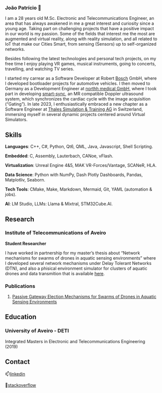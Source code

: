### João Patrício 👋

I am a 28 years old M.Sc. Electronic and Telecommunications Engineer, an area that has always awakened in me a great interest and curiosity since a young age. 
Taking part on challenging projects that have a positive impact in our world is my passion. 
Some of the fields that interest me the most are augmented and virtual reality, along with reality simulation, and all related to IoT that make our Cities Smart, from sensing (Sensors) up to self-organized networks.

Besides following the latest technologies and personal tech projects, on my free time I enjoy playing VR games, musical instruments, going to concerts, travelling, and watching TV series.

I started my carrear as a Software Developer at Robert [Bosch](https://www.bosch.com/) GmbH, where I developed bootloader projects for automotive vehicles.
I then moved to Germany as a Development Engineer at [northh medical GmbH](https://www.northh.de/), where I took part in developing [smart-sync](https://www.northh.de/smart-sync), an MR compatible Doppler ultrasound system, which synchronizes the cardiac cycle with the image acquisition (“Gating”). 
In late 2023, I enthusiastically embraced a new chapter as a Software Engineer at [Thales Simulation & Training AG](https://www.thalesgroup.com/en/markets/specific-solutions/training-simulation) in Switzerland, immersing myself in several dynamic projects centered around Virtual Simulators.

## Skills
**Languages**: C++, C#, Python, Qt6, QML, Java, Javascript, Shell Scripting.

**Embedded**: C, Assembly, Lauterbach, CANoe, vFlash.

**Virtualization**: Unreal Engine 4&5, MAK VR-Forces/Vantage, SCANeR, HLA.

**Data Science**: Python with NumPy,  Dash Plotly Dashboards, Pandas, Matplotliv, Seaborn.

**Tech Tools**: CMake, Make, Markdown, Mermaid, Git, YAML (automation & jobs).

**AI**: LM Studio, LLMs: Llama & Mixtral, STM32Cube.AI.


## Research

### Institute of Telecommunications of Aveiro
**Student Researcher**

I have worked in partnership for my master’s thesis about
“Network mechanisms for swarms of drones in aquatic sensing
environments” where I developed several network mechanisms under Delay Tolerant Networks (DTN), and also a phisical environment simulator for clusters of aquatic drones and data transmition that is available [here](https://github.com/joaobcpatricio/OPAQS).

### Publications
1. [Passive Gateway Election Mechanisms for Swarms of Drones in Aquatic Sensing Environments](https://ieeexplore.ieee.org/document/9239468)

## Education
### University of Aveiro - DETI
Integrated Masters in Electronic and Telecommunications Engineering (2019)

## Contact
<!--### University of Aveiro - DETI -->
📫[linkedin](https://www.linkedin.com/in/joaobcpatricio/)

👯[stackoverflow](https://stackoverflow.com/users/11299409/jo%c3%a3o-p)

<!--
**joaobcpatricio/joaobcpatricio** is a ✨ _special_ ✨ repository because its `README.md` (this file) appears on your GitHub profile.

Here are some ideas to get you started:

- 🔭 I’m currently working on ...
- 🌱 I’m currently learning ...
- 👯 I’m looking to collaborate on ...
- 🤔 I’m looking for help with ...
- 💬 Ask me about ...
- 📫 How to reach me: ...
- 😄 Pronouns: ...
- ⚡ Fun fact: ...
-->
